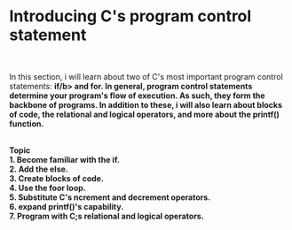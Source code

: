 <h1>Introducing C's program control statement</h1><br>
<p>In this section, i will learn about two of C's most important program control statements: <b>if/b> and <b>for</b>. In general, program control statements determine your program's flow of execution. As such, they form the backbone of programs. In addition to these, i will also learn about blocks of code, the relational and logical operators, and more about the <b>printf()</b> function.</p><br>
 <b>Topic</b><br>
  1. Become familiar with the if.<br>
  2. Add the else.<br>
  3. Create blocks of code.<br>
  4. Use the foor loop.<br>
  5. Substitute C's ncrement and decrement operators.<br>
  6. expand printf()'s capability.<br>
  7. Program with C;s relational and logical operators.<br>


